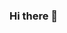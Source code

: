 ### Hi there 👋

<!--
**Markusplay/Markusplay** is a ✨ _special_ ✨ repository because its `README.md` (this file) appears on your GitHub profile.

Here are some ideas to get you started:


![Anurag's GitHub stats](https://github-readme-stats.vercel.app/api?username=Markusplay&show_icons=true&theme=dracula)(https://github.com/anuraghazra/github-readme-stats)
